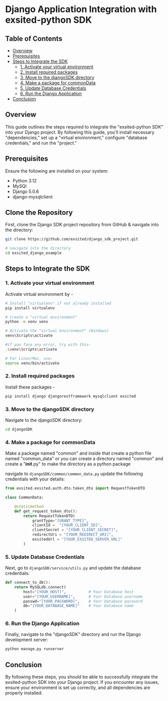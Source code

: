 # Django Application Integration with exsited-python SDK
## Table of Contents

- [Overview](#overview)
- [Prerequisites](#prerequisites)
- [Steps to Integrate the SDK](#steps-to-integrate-the-sdk)
  - [1. Activate your virtual environment](#1-activate-your-virtual-environment)
  - [2. Install required packages](#2-install-required-packages)
  - [3. Move to the djangoSDK directory](#3-move-to-the-djangoSDK-directory)
  - [4. Make a package for commonData](#4-make-a-package-for-commonData)
  - [5. Update Database Credentials](#5-update-database-credentials)
  - [6. Run the Django Application](#6-run-the-Django-Application)
- [Conclusion](#conclusion)


## Overview

This guide outlines the steps required to integrate the "exsited-python SDK" into your Django project. By following this guide, you'll install necessary "dependencies," set up a "virtual environment," configure "database credentials," and run the "project."

## Prerequisites

Ensure the following are installed on your system:
- Python 3.12
- MySQl
- Django 5.0.6
- django-mysqlclient


##  Clone the Repository

First, clone the Django SDK project repository from GitHub & navigate into the directory:

```bash
git clone https://github.com/exsited/django_sdk_project.git

# navigate into the directory
cd exsited_django_example

```

## Steps to Integrate the SDK

### 1. Activate your virtual environment

Activate virtual environment by - 

```bash
# Install "virtualenv" if not already installed
pip install virtualenv

# Create a "virtual environment"
python -m venv venv

# Activate the "virtual environment" (Windows)
venv\Scripts\activate
```

```bash
#if you face any error, try with this- 
.\venv\Scripts\activate
```

```bash
# For Linux/Mac, use: 
source venv/bin/activate
```

### 2. Install required packages

Install these packages -

```bash
pip install django djangorestframework mysqlclient exsited
```

### 3. Move to the djangoSDK directory

Navigate to the djangoSDK directory:

```bash
cd djangoSDK
```
### 4. Make a package for commonData

Make a package named "common" and inside that create a python file named "common_data" or you can create a directory named "common" and create a "__init__.py" to make the directory as a python package


navigate to `djangoSDK/common/common_data.py` update the following credentials with your details:

```python
from exsited.exsited.auth.dto.token_dto import RequestTokenDTO

class CommonData:

    @staticmethod
    def get_request_token_dto():
        return RequestTokenDTO(
            grantType="[GRANT_TYPE]",
            clientId = 	"[YOUR_CLIENT_ID]",
            clientSecret = "[YOUR_CLIENT_SECRET]",
            redirectUri = "[YOUR_REDIRECT_URI]",
            exsitedUrl = "[YOUR_EXSITED_SERVER_URL]"
        )
```


### 5. Update Database Credentials

Next, go to `djangoSDK/service/utils.py` and update the database credentials:

```python
def connect_to_db():
    return MySQLdb.connect(
        host="[YOUR_HOST]",          # Your Database host
        user="[YOUR_USERNAME]",      # Your Database username
        passwd="[YOUR_PASSWORD]",    # Your Database password
        db="[YOUR_DATABASE_NAME]"    # Your Database name
    )
```

### 6. Run the Django Application

Finally, navigate to the "djangoSDK" directory and run the Django development server:

```bash
python manage.py runserver
```

## Conclusion

By following these steps, you should be able to successfully integrate the exsited-python SDK into your Django project. If you encounter any issues, ensure your environment is set up correctly, and all dependencies are properly installed.
